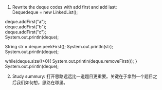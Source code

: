1. Rewrite the deque codes with add first and add last:  
Deque<String>deque = new LinkedList<String>();  

deque.addFirst("a");  
deque.addFirst("b");  
deque.addFirst("c");  
System.out.println(deque);

String str = deque.peekFirst();
System.out.println(str);
System.out.println(deque);

while(deque.size()>0){
    System.out.println(deque.removeFirst());
}
System.out.println(deque);

2. Study summury:
打开思路远远比一道题目更重要。关键在于拿到一个题目之后我们如何想，思路在哪里。

